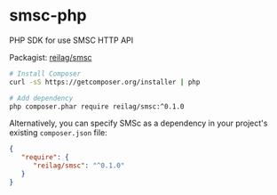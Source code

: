 # smsc-php
PHP SDK for use SMSC HTTP API

Packagist: [reilag/smsc](https://packagist.org/packages/reilag/smsc)

```bash
# Install Composer
curl -sS https://getcomposer.org/installer | php

# Add dependency
php composer.phar require reilag/smsc:^0.1.0
```

Alternatively, you can specify SMSc as a dependency in your project's existing `composer.json` file:

```json
{
   "require": {
      "reilag/smsc": "^0.1.0"
   }
}
```

